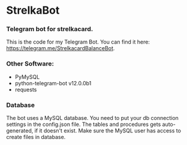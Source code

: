 # StrelkaBot
### Telegram bot for strelkacard.

This is the code for my Telegram Bot. You can find it here: https://telegram.me/StrelkacardBalanceBot.


### Other Software:

 * PyMySQL
 * python-telegram-bot v12.0.0b1
 * requests
 
### Database

The bot uses a MySQL database. You need to put your db connection settings in the config.json file. The tables and procedures gets auto-generated, if it doesn't exist. Make sure the MySQL user has access to create files in database.
